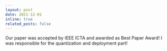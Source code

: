 ```yaml
---
layout: post
date: 2021-12-01 
inline: true
related_posts: false
---
```


Our paper was accepted by IEEE ICTA and awarded as Best Paper Award! I was responsible for the quantization and deployment part! 
